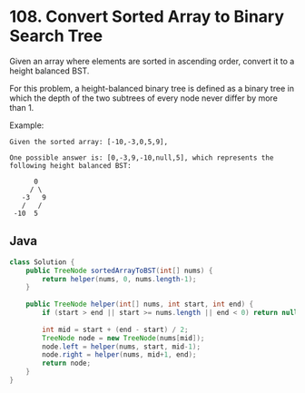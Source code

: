 # 108. Convert Sorted Array to Binary Search Tree

Given an array where elements are sorted in ascending order, convert it to a height balanced BST.

For this problem, a height-balanced binary tree is defined as a binary tree in which the depth of the two subtrees of every node never differ by more than 1.

Example:
```
Given the sorted array: [-10,-3,0,5,9],

One possible answer is: [0,-3,9,-10,null,5], which represents the following height balanced BST:

      0
     / \
   -3   9
   /   /
 -10  5
```

## Java
```java
class Solution {
    public TreeNode sortedArrayToBST(int[] nums) {
        return helper(nums, 0, nums.length-1);
    }
    
    public TreeNode helper(int[] nums, int start, int end) {
        if (start > end || start >= nums.length || end < 0) return null;
        
        int mid = start + (end - start) / 2;
        TreeNode node = new TreeNode(nums[mid]);
        node.left = helper(nums, start, mid-1);
        node.right = helper(nums, mid+1, end);
        return node;
    }
}
```
